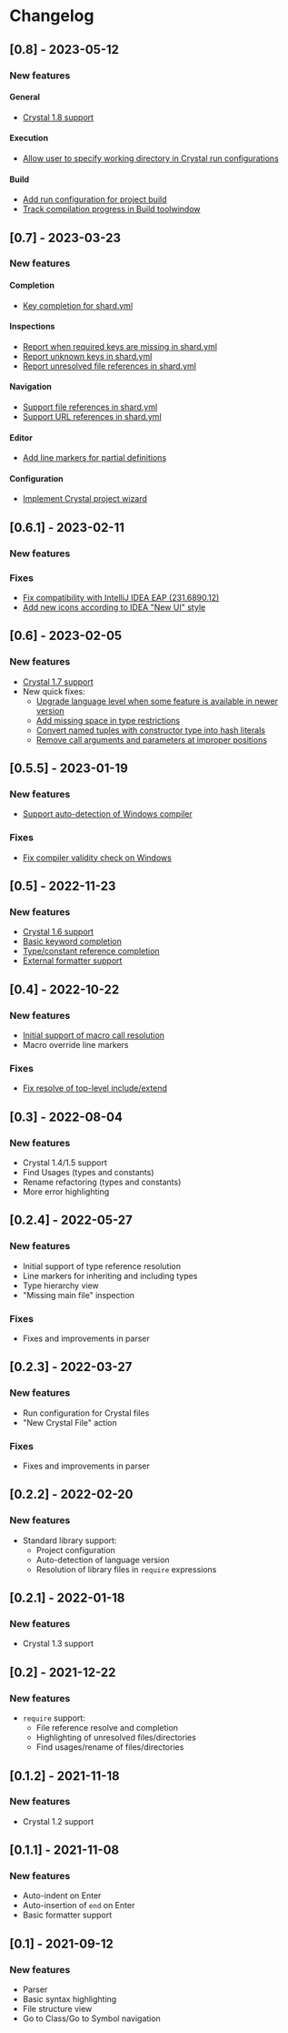# Changelog

## [0.8] - 2023-05-12

### New features

#### General
- [Crystal 1.8 support](https://github.com/asedunov/intellij-crystal-lang/issues/55)

#### Execution
- [Allow user to specify working directory in Crystal run configurations](https://github.com/asedunov/intellij-crystal-lang/issues/53)

#### Build
- [Add run configuration for project build](https://github.com/asedunov/intellij-crystal-lang/issues/52)
- [Track compilation progress in Build toolwindow](https://github.com/asedunov/intellij-crystal-lang/issues/54)

## [0.7] - 2023-03-23

### New features

#### Completion
- [Key completion for shard.yml](https://github.com/asedunov/intellij-crystal-lang/issues/26)

#### Inspections
- [Report when required keys are missing in shard.yml](https://github.com/asedunov/intellij-crystal-lang/issues/39)
- [Report unknown keys in shard.yml](https://github.com/asedunov/intellij-crystal-lang/issues/39)
- [Report unresolved file references in shard.yml](https://github.com/asedunov/intellij-crystal-lang/issues/41)

#### Navigation
- [Support file references in shard.yml](https://github.com/asedunov/intellij-crystal-lang/issues/40)
- [Support URL references in shard.yml](https://github.com/asedunov/intellij-crystal-lang/issues/42)

#### Editor
- [Add line markers for partial definitions](https://github.com/asedunov/intellij-crystal-lang/issues/43)

#### Configuration
- [Implement Crystal project wizard](https://github.com/asedunov/intellij-crystal-lang/issues/27)

## [0.6.1] - 2023-02-11

### New features

### Fixes

- [Fix compatibility with IntelliJ IDEA EAP (231.6890.12)](https://github.com/asedunov/intellij-crystal-lang/issues/38)
- [Add new icons according to IDEA "New UI" style](https://github.com/asedunov/intellij-crystal-lang/issues/37)

## [0.6] - 2023-02-05

### New features

- [Crystal 1.7 support](https://github.com/asedunov/intellij-crystal-lang/issues/32)
- New quick fixes:
  - [Upgrade language level when some feature is available in newer version](https://github.com/asedunov/intellij-crystal-lang/issues/33)
  - [Add missing space in type restrictions](https://github.com/asedunov/intellij-crystal-lang/issues/34)
  - [Convert named tuples with constructor type into hash literals](https://github.com/asedunov/intellij-crystal-lang/issues/35)
  - [Remove call arguments and parameters at improper positions](https://github.com/asedunov/intellij-crystal-lang/issues/36)

## [0.5.5] - 2023-01-19

### New features

- [Support auto-detection of Windows compiler](https://github.com/asedunov/intellij-crystal-lang/issues/31) 

### Fixes

- [Fix compiler validity check on Windows](https://github.com/asedunov/intellij-crystal-lang/issues/29)

## [0.5] - 2022-11-23

### New features

- [Crystal 1.6 support](https://github.com/asedunov/intellij-crystal-lang/issues/25)
- [Basic keyword completion](https://github.com/asedunov/intellij-crystal-lang/issues/8)
- [Type/constant reference completion](https://github.com/asedunov/intellij-crystal-lang/issues/9)
- [External formatter support](https://github.com/asedunov/intellij-crystal-lang/issues/10)

## [0.4] - 2022-10-22

### New features

- [Initial support of macro call resolution](https://github.com/asedunov/intellij-crystal-lang/issues/21)
- Macro override line markers

### Fixes

- [Fix resolve of top-level include/extend](https://github.com/asedunov/intellij-crystal-lang/issues/24)

## [0.3] - 2022-08-04

### New features

- Crystal 1.4/1.5 support
- Find Usages (types and constants)
- Rename refactoring (types and constants)
- More error highlighting

## [0.2.4] - 2022-05-27

### New features

- Initial support of type reference resolution
- Line markers for inheriting and including types
- Type hierarchy view
- "Missing main file" inspection

### Fixes

- Fixes and improvements in parser

## [0.2.3] - 2022-03-27

### New features

- Run configuration for Crystal files
- "New Crystal File" action

### Fixes

- Fixes and improvements in parser

## [0.2.2] - 2022-02-20

### New features

- Standard library support:
  - Project configuration
  - Auto-detection of language version
  - Resolution of library files in `require` expressions

## [0.2.1] - 2022-01-18

### New features

- Crystal 1.3 support

## [0.2] - 2021-12-22

### New features

- `require` support:
  - File reference resolve and completion
  - Highlighting of unresolved files/directories
  - Find usages/rename of files/directories

## [0.1.2] - 2021-11-18

### New features

- Crystal 1.2 support

## [0.1.1] - 2021-11-08

### New features

- Auto-indent on Enter
- Auto-insertion of `end` on Enter
- Basic formatter support

## [0.1] - 2021-09-12

### New features

- Parser
- Basic syntax highlighting
- File structure view
- Go to Class/Go to Symbol navigation
